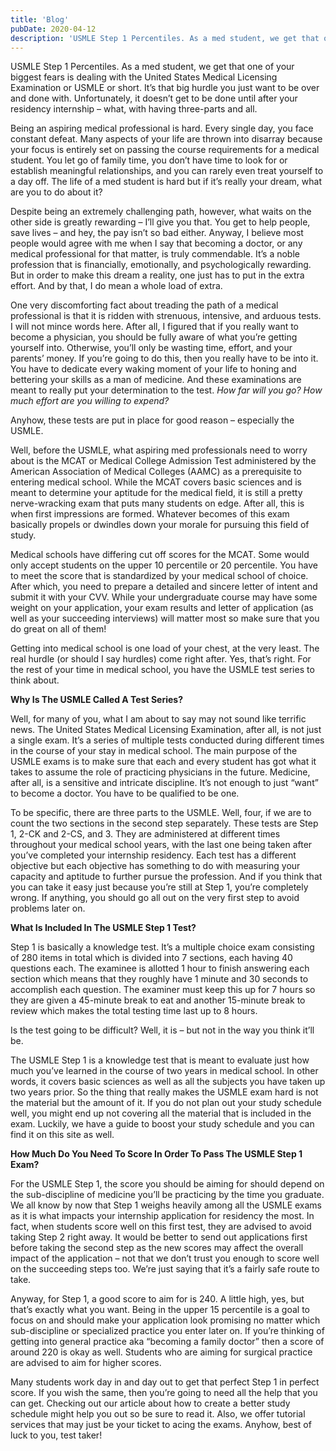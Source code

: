 ```yaml
---
title: 'Blog'
pubDate: 2020-04-12
description: 'USMLE Step 1 Percentiles. As a med student, we get that one of your biggest fears is dealing with the United States Medical Licensing Examination or USMLE '
---
```






USMLE Step 1 Percentiles. As a med student, we get that one of your biggest fears is dealing with the United States Medical Licensing Examination or USMLE or short. It’s that big hurdle you just want to be over and done with. Unfortunately, it doesn’t get to be done until after your residency internship – what, with having three-parts and all.

Being an aspiring medical professional is hard. Every single day, you face constant defeat. Many aspects of your life are thrown into disarray because your focus is entirely set on passing the course requirements for a medical student. You let go of family time, you don’t have time to look for or establish meaningful relationships, and you can rarely even treat yourself to a day off. The life of a med student is hard but if it’s really your dream, what are you to do about it?

Despite being an extremely challenging path, however, what waits on the other side is greatly rewarding – I’ll give you that. You get to help people, save lives – and hey, the pay isn’t so bad either. Anyway, I believe most people would agree with me when I say that becoming a doctor, or any medical professional for that matter, is truly commendable. It’s a noble profession that is financially, emotionally, and psychologically rewarding. But in order to make this dream a reality, one just has to put in the extra effort. And by that, I do mean a whole load of extra.

One very discomforting fact about treading the path of a medical professional is that it is ridden with strenuous, intensive, and arduous tests. I will not mince words here. After all, I figured that if you really want to become a physician, you should be fully aware of what you’re getting yourself into. Otherwise, you’ll only be wasting time, effort, and your parents’ money. If you’re going to do this, then you really have to be into it. You have to dedicate every waking moment of your life to honing and bettering your skills as a man of medicine. And these examinations are meant to really put your determination to the test. _How far will you go? How much effort are you willing to expend?_

Anyhow, these tests are put in place for good reason – especially the USMLE.

Well, before the USMLE, what aspiring med professionals need to worry about is the MCAT or Medical College Admission Test administered by the American Association of Medical Colleges (AAMC) as a prerequisite to entering medical school. While the MCAT covers basic sciences and is meant to determine your aptitude for the medical field, it is still a pretty nerve-wracking exam that puts many students on edge. After all, this is when first impressions are formed. Whatever becomes of this exam basically propels or dwindles down your morale for pursuing this field of study.

Medical schools have differing cut off scores for the MCAT. Some would only accept students on the upper 10 percentile or 20 percentile. You have to meet the score that is standardized by your medical school of choice. After which, you need to prepare a detailed and sincere letter of intent and submit it with your CVV. While your undergraduate course may have some weight on your application, your exam results and letter of application (as well as your succeeding interviews) will matter most so make sure that you do great on all of them!

Getting into medical school is one load of your chest, at the very least. The real hurdle (or should I say hurdles) come right after. Yes, that’s right. For the rest of your time in medical school, you have the USMLE test series to think about.

**Why Is The USMLE Called A Test Series?**

Well, for many of you, what I am about to say may not sound like terrific news. The United States Medical Licensing Examination, after all, is not just a single exam. It’s a series of multiple tests conducted during different times in the course of your stay in medical school. The main purpose of the USMLE exams is to make sure that each and every student has got what it takes to assume the role of practicing physicians in the future. Medicine, after all, is a sensitive and intricate discipline. It’s not enough to just “want” to become a doctor. You have to be qualified to be one.

To be specific, there are three parts to the USMLE. Well, four, if we are to count the two sections in the second step separately. These tests are Step 1, 2-CK and 2-CS, and 3. They are administered at different times throughout your medical school years, with the last one being taken after you’ve completed your internship residency. Each test has a different objective but each objective has something to do with measuring your capacity and aptitude to further pursue the profession. And if you think that you can take it easy just because you’re still at Step 1, you’re completely wrong. If anything, you should go all out on the very first step to avoid problems later on.

**What Is Included In The USMLE Step 1 Test?**

Step 1 is basically a knowledge test. It’s a multiple choice exam consisting of 280 items in total which is divided into 7 sections, each having 40 questions each. The examinee is allotted 1 hour to finish answering each section which means that they roughly have 1 minute and 30 seconds to accomplish each question. The examiner must keep this up for 7 hours so they are given a 45-minute break to eat and another 15-minute break to review which makes the total testing time last up to 8 hours.

Is the test going to be difficult? Well, it is – but not in the way you think it’ll be.

The USMLE Step 1 is a knowledge test that is meant to evaluate just how much you’ve learned in the course of two years in medical school. In other words, it covers basic sciences as well as all the subjects you have taken up two years prior. So the thing that really makes the USMLE exam hard is not the material but the amount of it. If you do not plan out your study schedule well, you might end up not covering all the material that is included in the exam. Luckily, we have a guide to boost your study schedule and you can find it on this site as well.

**How Much Do You Need To Score In Order To Pass The USMLE Step 1 Exam?**

For the USMLE Step 1, the score you should be aiming for should depend on the sub-discipline of medicine you’ll be practicing by the time you graduate. We all know by now that Step 1 weighs heavily among all the USMLE exams as it is what impacts your internship application for residency the most. In fact, when students score well on this first test, they are advised to avoid taking Step 2 right away. It would be better to send out applications first before taking the second step as the new scores may affect the overall impact of the application – not that we don’t trust you enough to score well on the succeeding steps too. We’re just saying that it’s a fairly safe route to take.

Anyway, for Step 1, a good score to aim for is 240. A little high, yes, but that’s exactly what you want. Being in the upper 15 percentile is a goal to focus on and should make your application look promising no matter which sub-discipline or specialized practice you enter later on. If you’re thinking of getting into general practice aka “becoming a family doctor” then a score of around 220 is okay as well. Students who are aiming for surgical practice are advised to aim for higher scores.

Many students work day in and day out to get that perfect Step 1 in perfect score. If you wish the same, then you’re going to need all the help that you can get. Checking out our article about how to create a better study schedule might help you out so be sure to read it. Also, we offer tutorial services that may just be your ticket to acing the exams. Anyhow, best of luck to you, test taker!
